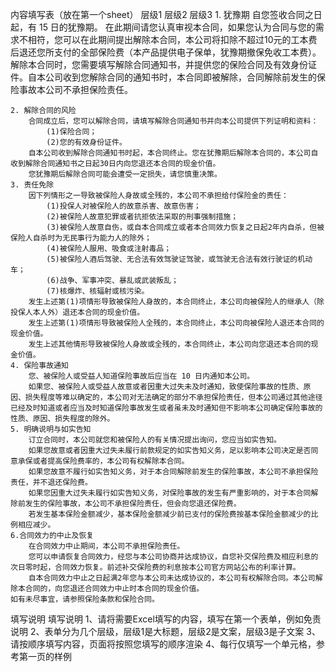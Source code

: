 内容填写表（放在第一个sheet）
	层级1	层级2	层级3
	1. 犹豫期
		自您签收合同之日起，有 15 日的犹豫期。
		在此期间请您认真审视本合同，如果您认为合同与您的需求不相符，您可以在此期间提出解除本合同，本公司将扣除不超过10元的工本费后退还您所支付的全部保险费（本产品提供电子保单，犹豫期撤保免收工本费）。
		解除本合同时，您需要填写解除合同通知书，并提供您的保险合同及有效身份证件。自本公司收到您解除合同的通知书时，本合同即被解除，合同解除前发生的保险事故本公司不承担保险责任。

	2. 解除合同的风险
		合同成立后，您可以解除合同，请填写解除合同通知书并向本公司提供下列证明和资料：
			(1)保险合同；
			(2)您的有效身份证件。
		自本公司收到解除合同通知书时起，本合同终止。您在犹豫期后解除本合同的，本公司自收到解除合同通知书之日起30日内向您退还本合同的现金价值。
		您犹豫期后解除合同可能会遭受一定损失，请您慎重决策。
	3. 责任免除
		因下列情形之一导致被保险人身故或全残的，本公司不承担给付保险金的责任：
			(1)投保人对被保险人的故意杀害、故意伤害；
			(2)被保险人故意犯罪或者抗拒依法采取的刑事强制措施； 
			(3)被保险人故意自伤，或自本合同成立或者本合同效力恢复之日起2年内自杀，但被保险人自杀时为无民事行为能力人的除外；
			(4)被保险人服用、吸食或注射毒品；
			(5)被保险人酒后驾驶、无合法有效驾驶证驾驶，或驾驶无合法有效行驶证的机动车；
			(6)战争、军事冲突、暴乱或武装叛乱；
			(7)核爆炸、核辐射或核污染。
		发生上述第(1)项情形导致被保险人身故的，本合同终止，本公司向被保险人的继承人（除投保人本人外）退还本合同的现金价值。
		发生上述第(1)项情形导致被保险人全残的，本合同终止，本公司向被保险人退还本合同的现金价值。
		发生上述其他情形导致被保险人身故或全残的，本合同终止，本公司向您退还本合同的现金价值。
	4. 保险事故通知
		您、被保险人或受益人知道保险事故后应当在 10 日内通知本公司。
		如果您、被保险人或受益人故意或者因重大过失未及时通知，致使保险事故的性质、原因、损失程度等难以确定的，本公司对无法确定的部分不承担保险责任，但本公司通过其他途径已经及时知道或者应当及时知道保险事故发生或者虽未及时通知但不影响本公司确定保险事故的性质、原因、损失程度的除外。
	5. 明确说明与如实告知
		订立合同时，本公司就您和被保险人的有关情况提出询问，您应当如实告知。
		如果您故意或者因重大过失未履行前款规定的如实告知义务，足以影响本公司决定是否同意承保或者提高保险费率的，本公司有权解除本合同。
		如果您故意不履行如实告知义务，对于本合同解除前发生的保险事故，本公司不承担保险责任，并不退还保险费。
		如果您因重大过失未履行如实告知义务，对保险事故的发生有严重影响的，对于本合同解除前发生的保险事故，本公司不承担保险责任，但会向您退还保险费。
		若发生基本保险金额减少，基本保险金额减少前已支付的保险费按基本保险金额减少的比例相应减少。
	6.合同效力的中止及恢复
		在合同效力中止期间，本公司不承担保险责任。
		您可以申请恢复合同效力，经您与本公司协商并达成协议，自您补交保险费及相应利息的次日零时起，合同效力恢复。前述补交保险费的利息按本公司官方网站公布的利率计算。
		自本合同效力中止之日起满2年您与本公司未达成协议的，本公司有权解除合同。本公司解除本合同的，向您退还合同效力中止时本合同的现金价值。
	如有未尽事宜，请参照保险条款和保险合同。


填写说明
	填写说明
	1、请将需要Excel填写的内容，填写在第一个表单，例如免责说明
	2、表单分为几个层级，层级1是大标题，层级2是文案，层级3是子文案
	3、请按顺序填写内容，页面将按照您填写的顺序渲染
	4、每行仅填写一个单元格，参考第一页的样例


